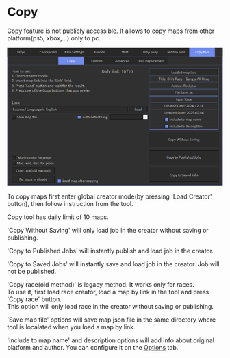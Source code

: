 # Copy

Copy feature is not publicly accessible. It allows to copy maps from other platform(ps5, xbox,...) only to pc.

![Img1](/assets/images/copy-tool/img01.png)

To copy maps first enter global creator mode(by pressing 'Load Creator' button), then follow instruction from the tool.

Copy tool has daily limit of 10 maps.

'Copy Without Saving' will only load job in the creator without saving or publishing. 

'Copy to Published Jobs' will instantly publish and load job in the creator.

'Copy to Saved Jobs' will instantly save and load job in the creator. Job will not be published.

'Copy race(old method)' is legacy method. It works only for races.<br>
To use it, first load race creator, load a map by link in the tool and press 'Copy race' button.<br>
This option will only load race in the creator without saving or publishing.

'Save map file' options will save map json file in the same directory where tool is localated when you load a map by link.

'Include to map name' and description options will add info about original platform and author. You can configure it on the [Options](/copy-tool/options/overview) tab.